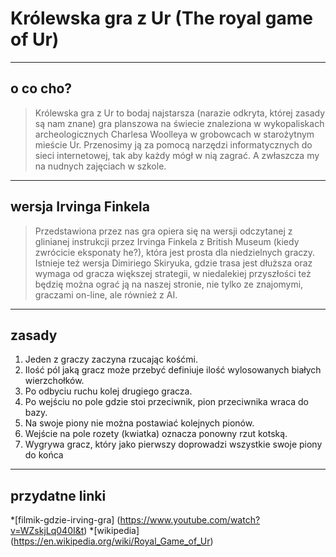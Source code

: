 # Królewska gra z Ur (The royal game of Ur)
----
## o co cho?
>Królewska gra z Ur to bodaj najstarsza (narazie odkryta, której zasady są nam znane) gra planszowa na świecie znaleziona w wykopaliskach archeologicznych Charlesa Woolleya w grobowcach w starożytnym mieście Ur. Przenosimy ją za pomocą narzędzi informatycznych do sieci internetowej, tak aby każdy mógł w nią zagrać. A zwłaszcza my na nudnych zajęciach w szkole.

----
## wersja Irvinga Finkela
>Przedstawiona przez nas gra opiera się na wersji odczytanej z glinianej instrukcji przez Irvinga Finkela z British Museum (kiedy zwrócicie eksponaty he?), która jest prosta dla niedzielnych graczy. Istnieje też wersja Dimiriego Skiryuka, gdzie trasa jest dłuższa oraz wymaga od gracza większej strategii, w niedalekiej przyszłości też będzię można ograć ją na naszej stronie, nie tylko ze znajomymi, graczami on-line, ale również z AI.

----
## zasady
1. Jeden z graczy zaczyna rzucając kośćmi.
2. Ilość pól jaką gracz może przebyć definiuje ilość wylosowanych białych wierzchołków.
3. Po odbyciu ruchu kolej drugiego gracza.
4. Po wejściu no pole gdzie stoi przeciwnik, pion przeciwnika wraca do bazy.
5. Na swoje piony nie można postawiać kolejnych pionów.
6. Wejście na pole rozety (kwiatka) oznacza ponowny rzut kotską.
7. Wygrywa gracz, który jako pierwszy doprowadzi wszystkie swoje piony do końca

----
## przydatne linki
*[filmik-gdzie-irving-gra]
(https://www.youtube.com/watch?v=WZskjLq040I&t)
*[wikipedia]
(https://en.wikipedia.org/wiki/Royal_Game_of_Ur)